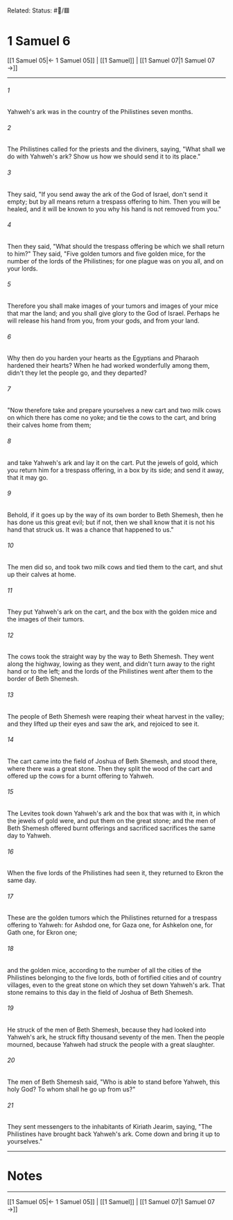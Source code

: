 Related:
Status: #📖/🟥
# 1 Samuel 6

[[1 Samuel 05|← 1 Samuel 05]] | [[1 Samuel]] | [[1 Samuel 07|1 Samuel 07 →]]
***



###### 1 
Yahweh's ark was in the country of the Philistines seven months. 

###### 2 
The Philistines called for the priests and the diviners, saying, "What shall we do with Yahweh's ark? Show us how we should send it to its place." 

###### 3 
They said, "If you send away the ark of the God of Israel, don't send it empty; but by all means return a trespass offering to him. Then you will be healed, and it will be known to you why his hand is not removed from you." 

###### 4 
Then they said, "What should the trespass offering be which we shall return to him?" They said, "Five golden tumors and five golden mice, for the number of the lords of the Philistines; for one plague was on you all, and on your lords. 

###### 5 
Therefore you shall make images of your tumors and images of your mice that mar the land; and you shall give glory to the God of Israel. Perhaps he will release his hand from you, from your gods, and from your land. 

###### 6 
Why then do you harden your hearts as the Egyptians and Pharaoh hardened their hearts? When he had worked wonderfully among them, didn't they let the people go, and they departed? 

###### 7 
"Now therefore take and prepare yourselves a new cart and two milk cows on which there has come no yoke; and tie the cows to the cart, and bring their calves home from them; 

###### 8 
and take Yahweh's ark and lay it on the cart. Put the jewels of gold, which you return him for a trespass offering, in a box by its side; and send it away, that it may go. 

###### 9 
Behold, if it goes up by the way of its own border to Beth Shemesh, then he has done us this great evil; but if not, then we shall know that it is not his hand that struck us. It was a chance that happened to us." 

###### 10 
The men did so, and took two milk cows and tied them to the cart, and shut up their calves at home. 

###### 11 
They put Yahweh's ark on the cart, and the box with the golden mice and the images of their tumors. 

###### 12 
The cows took the straight way by the way to Beth Shemesh. They went along the highway, lowing as they went, and didn't turn away to the right hand or to the left; and the lords of the Philistines went after them to the border of Beth Shemesh. 

###### 13 
The people of Beth Shemesh were reaping their wheat harvest in the valley; and they lifted up their eyes and saw the ark, and rejoiced to see it. 

###### 14 
The cart came into the field of Joshua of Beth Shemesh, and stood there, where there was a great stone. Then they split the wood of the cart and offered up the cows for a burnt offering to Yahweh. 

###### 15 
The Levites took down Yahweh's ark and the box that was with it, in which the jewels of gold were, and put them on the great stone; and the men of Beth Shemesh offered burnt offerings and sacrificed sacrifices the same day to Yahweh. 

###### 16 
When the five lords of the Philistines had seen it, they returned to Ekron the same day. 

###### 17 
These are the golden tumors which the Philistines returned for a trespass offering to Yahweh: for Ashdod one, for Gaza one, for Ashkelon one, for Gath one, for Ekron one; 

###### 18 
and the golden mice, according to the number of all the cities of the Philistines belonging to the five lords, both of fortified cities and of country villages, even to the great stone on which they set down Yahweh's ark. That stone remains to this day in the field of Joshua of Beth Shemesh. 

###### 19 
He struck of the men of Beth Shemesh, because they had looked into Yahweh's ark, he struck fifty thousand seventy of the men. Then the people mourned, because Yahweh had struck the people with a great slaughter. 

###### 20 
The men of Beth Shemesh said, "Who is able to stand before Yahweh, this holy God? To whom shall he go up from us?" 

###### 21 
They sent messengers to the inhabitants of Kiriath Jearim, saying, "The Philistines have brought back Yahweh's ark. Come down and bring it up to yourselves."

---
# Notes


***
[[1 Samuel 05|← 1 Samuel 05]] | [[1 Samuel]] | [[1 Samuel 07|1 Samuel 07 →]]
